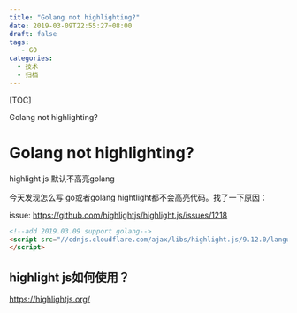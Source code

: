 ```yaml
---
title: "Golang not highlighting?"
date: 2019-03-09T22:55:27+08:00
draft: false
tags: 
   - GO
categories:
  - 技术
  - 归档
---
```


[TOC]

Golang not highlighting?

<!--more-->

# Golang not highlighting?

highlight js 默认不高亮golang

今天发现怎么写 go或者golang hightlight都不会高亮代码。找了一下原因：

issue:
https://github.com/highlightjs/highlight.js/issues/1218

```html
<!--add 2019.03.09 support golang-->
<script src="//cdnjs.cloudflare.com/ajax/libs/highlight.js/9.12.0/languages/go.min.js">
</script>
```


## highlight js如何使用？

https://highlightjs.org/